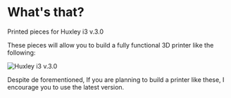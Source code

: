 # What's that?

Printed pieces for Huxley i3 v.3.0

These pieces will allow you to build a fully functional 3D printer like the following:

![Huxley i3 v.3.0](pics/huxley_i3_v30.jpg)

Despite de forementioned, If you are planning to build a printer like these, I encourage you to use the latest version.